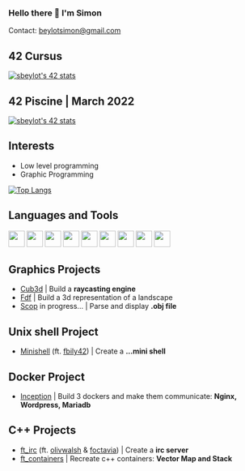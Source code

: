 ### Hello there 👋 I'm Simon

Contact: beylotsimon@gmail.com

## 42 Cursus

[![sbeylot's 42 stats](https://badge42.vercel.app/api/v2/clgak8c7g007308k2u0ma7sr5/stats?cursusId=21&coalitionId=48)](https://github.com/JaeSeoKim/badge42)

## 42 Piscine | March 2022

[![sbeylot's 42 stats](https://badge42.vercel.app/api/v2/clgak8c7g007308k2u0ma7sr5/stats?cursusId=9&coalitionId=piscine)](https://github.com/JaeSeoKim/badge42)

## Interests 

- Low level programming 
- Graphic Programming

[![Top Langs](https://github-readme-stats.vercel.app/api/top-langs/?username=bCigueS&theme=github_dark)](https://github.com/anuraghazra/github-readme-stats)
## Languages and Tools

<p float="left">

<img height="32" width="32" src="https://cdn.simpleicons.org/c/7A8073" />
<img height="32" width="32" src="https://cdn.simpleicons.org/cplusplus/7A8073" />
<img height="32" width="32" src="https://cdn.simpleicons.org/typescript/7A8073" />
<img height="32" width="32" src="https://cdn.simpleicons.org/react/7A8073" />
<img height="32" width="32" src="https://cdn.simpleicons.org/neovim/7A8073" />
<img height="32" width="32" src="https://cdn.simpleicons.org/visualstudiocode/7A8073" />
<img height="32" width="32" src="https://cdn.simpleicons.org/adobephotoshop/7A8073" />
<img height="32" width="32" src="https://cdn.simpleicons.org/adobeillustrator/7A8073" />
<img height="32" width="32" src="https://cdn.simpleicons.org/blender/7A8073" />
</p>


## Graphics Projects
- [Cub3d](https://github.com/bCigueS/cub3d) | Build a **raycasting engine**
- [Fdf](https://github.com/bCigueS/fdf) | Build a 3d representation of a landscape
- [Scop]() in progress...   | Parse and display **.obj file**

## Unix shell Project
- [Minishell](https://github.com/bCigueS/minishell) (ft. [fbily42](https://github.com/fbily42)) | Create a **...mini shell**

## Docker Project
- [Inception](https://github.com/bCigueS/inception) | Build 3 dockers and make them communicate: **Nginx, Wordpress, Mariadb**

## C++ Projects
- [ft_irc](https://github.com/bCigueS/ft_irc) (ft. [olivwalsh](https://github.com/olivwalsh) & [foctavia](https://github.com/foctavia)) | Create a **irc server**
- [ft_containers](https://github.com/bCigueS/ft_containers) | Recreate c++ containers:  **Vector Map and Stack**

<!-- | PROJET | Grade |
| :------: | :------: |
| Libft  | [![sbeylot's 42 Libft Score](https://badge42.vercel.app/api/v2/clgak8c7g007308k2u0ma7sr5/project/2579780)](https://github.com/JaeSeoKim/badge42)
| get_next_line | [![sbeylot's 42 get_next_line Score](https://badge42.vercel.app/api/v2/clgak8c7g007308k2u0ma7sr5/project/2591515)](https://github.com/JaeSeoKim/badge42) |
| ft_printf | [![sbeylot's 42 ft_printf Score](https://badge42.vercel.app/api/v2/clgak8c7g007308k2u0ma7sr5/project/2595941)](https://github.com/JaeSeoKim/badge42) |
| Born2beroot | [![sbeylot's 42 ft_printf Score](https://badge42.vercel.app/api/v2/clgak8c7g007308k2u0ma7sr5/project/2595941)](https://github.com/JaeSeoKim/badge42) |
| push_swap | [![sbeylot's 42 ft_printf Score](https://badge42.vercel.app/api/v2/clgak8c7g007308k2u0ma7sr5/project/2595941)](https://github.com/JaeSeoKim/badge42) |
| minitalk | [![sbeylot's 42 minitalk Score](https://badge42.vercel.app/api/v2/clgak8c7g007308k2u0ma7sr5/project/2631590)](https://github.com/JaeSeoKim/badge42) |
| FdF | [![sbeylot's 42 FdF Score](https://badge42.vercel.app/api/v2/clgak8c7g007308k2u0ma7sr5/project/2623352)](https://github.com/JaeSeoKim/badge42) |
| Philosophers | [![sbeylot's 42 FdF Score](https://badge42.vercel.app/api/v2/clgak8c7g007308k2u0ma7sr5/project/2623352)](https://github.com/JaeSeoKim/badge42) |
| minishell | [![sbeylot's 42 minishell Score](https://badge42.vercel.app/api/v2/clgak8c7g007308k2u0ma7sr5/project/2778842)](https://github.com/JaeSeoKim/badge42) |
| cub3d | [![sbeylot's 42 cub3d Score](https://badge42.vercel.app/api/v2/clgak8c7g007308k2u0ma7sr5/project/2943317)](https://github.com/JaeSeoKim/badge42) |
| CPP Module 00 | [![sbeylot's 42 CPP Module 00 Score](https://badge42.vercel.app/api/v2/clgak8c7g007308k2u0ma7sr5/project/2891163)](https://github.com/JaeSeoKim/badge42) |
| CPP Module 01 | [![sbeylot's 42 CPP Module 00 Score](https://badge42.vercel.app/api/v2/clgak8c7g007308k2u0ma7sr5/project/2891163)](https://github.com/JaeSeoKim/badge42) |
| CPP Module 02 | [![sbeylot's 42 CPP Module 02 Score](https://badge42.vercel.app/api/v2/clgak8c7g007308k2u0ma7sr5/project/2895982)](https://github.com/JaeSeoKim/badge42) |
| CPP Module 03 | [![sbeylot's 42 CPP Module 02 Score](https://badge42.vercel.app/api/v2/clgak8c7g007308k2u0ma7sr5/project/2895982)](https://github.com/JaeSeoKim/badge42) |
| CPP Module 04 | [![sbeylot's 42 CPP Module 04 Score](https://badge42.vercel.app/api/v2/clgak8c7g007308k2u0ma7sr5/project/2899403)](https://github.com/JaeSeoKim/badge42) |
| CPP Module 05 | [![sbeylot's 42 CPP Module 05 Score](https://badge42.vercel.app/api/v2/clgak8c7g007308k2u0ma7sr5/project/2911957)](https://github.com/JaeSeoKim/badge42) |
| CPP Module 06 | [![sbeylot's 42 CPP Module 06 Score](https://badge42.vercel.app/api/v2/clgak8c7g007308k2u0ma7sr5/project/2912250)](https://github.com/JaeSeoKim/badge42) |
| CPP Module 07 | [![sbeylot's 42 CPP Module 07 Score](https://badge42.vercel.app/api/v2/clgak8c7g007308k2u0ma7sr5/project/2913319)](https://github.com/JaeSeoKim/badge42) |
| CPP Module 08 | [![sbeylot's 42 CPP Module 08 Score](https://badge42.vercel.app/api/v2/clgak8c7g007308k2u0ma7sr5/project/2914247)](https://github.com/JaeSeoKim/badge42) |
| ft_containers | [![sbeylot's 42 ft_containers Score](https://badge42.vercel.app/api/v2/clgak8c7g007308k2u0ma7sr5/project/2954427)](https://github.com/JaeSeoKim/badge42) |
| ft_irc | [![sbeylot's 42 ft_irc Score](https://badge42.vercel.app/api/v2/clgak8c7g007308k2u0ma7sr5/project/3010687)](https://github.com/JaeSeoKim/badge42) | -->

